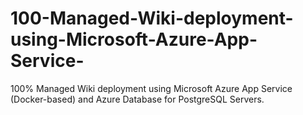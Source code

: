 # 100-Managed-Wiki-deployment-using-Microsoft-Azure-App-Service-
100% Managed Wiki deployment using Microsoft Azure App Service (Docker-based) and Azure Database for PostgreSQL Servers.
